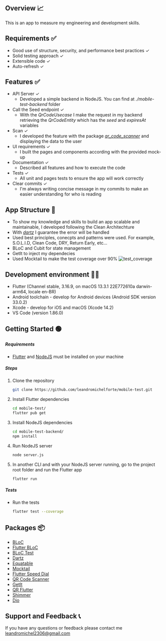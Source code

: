 ## Overview 📈
This is an app to measure my engineering and development skills.

## Requirements ✅
 - Good use of structure, security, and performance best practices ✓
 - Solid testing approach ✓
 - Extensible code ✓
 - Auto-refresh ✓

## Features ✅
- API Server ✓
    - Developed a simple backend in NodeJS. You can find at _./mobile-test-backend_ folder
- Call the Seed endpoint ✓
    - With the _QrCodeUsecase_ I make the request in my backend retrieving the _QrCodeEntity_ which has the _seed_ and _expiresAt_ variables
 - Scan ✓
    - I developed the feature with the package *[qr_code_scanner](https://pub.dev/packages/qr_code_scanner)* and displaying the data to the user
 - UI requirements ✓
    - I built the pages and components according with the provided mock-up
 - Documentation ✓
    - Described all features and how to execute the code
 - Tests ✓
    - All unit and pages tests to ensure the app will work correctly
 - Clear commits ✓
    - I'm always writing concise message in my commits to make an easier understanding for who is reading

## App Structure 📱
- To show my knowledge and skills to build an app scalable and maintainable, I developed following the Clean Architechture
- With *[dartz](https://pub.dev/packages/dartz)* I guarantee the error will be handled
- Used best principles, conecpts and patterns were used. For example, S.O.L.I.D, Clean Code, DRY, Return Early, etc...
- BLoC and Cubit for state management
- GetIt to inject my dependecies
- Used Mocktail to make the test coverage over 90%
![test_coverage](https://i.ibb.co/TcgpShC/Screenshot-2024-02-02-at-23-38-44.png)

## Development environment 👨‍💻
- Flutter (Channel stable, 3.16.9, on macOS 13.3.1 22E772610a darwin-arm64, locale en-BR)
- Android toolchain - develop for Android devices (Android SDK version 33.0.2)
- Xcode - develop for iOS and macOS (Xcode 14.2)
- VS Code (version 1.86.0)

## Getting Started 🟢
##### Requirements
- [Flutter](https://flutter.dev/docs/get-started/install) and [NodeJS](https://nodejs.org/en) must be installed on your machine
##### Steps
1. Clone the repository
    ```bash
    git clone https://github.com/leandromichelforte/mobile-test.git
    ```
2. Install Flutter dependencies
    ```bash
    cd mobile-test/
    flutter pub get
    ```
3. Install NodeJS dependencies
    ```bash
    cd mobile-test-backend/
    npm install
    ```
4. Run NodeJS server
    ```bash
    node server.js
    ```
5. In another CLI and with your NodeJS server running, go to the project root folder and run the Flutter app
    ```bash
    flutter run
    ```
##### Tests
- Run the tests
    ```bash
    flutter test --coverage
    ```

## Packages 📦
- [BLoC](https://pub.dev/packages/bloc)
- [Flutter BLoC](https://pub.dev/packages/flutter_bloc)
- [BLoC Test](https://pub.dev/packages/bloc_test)
- [Dartz](https://pub.dev/packages/dartz)
- [Equatable](https://pub.dev/packages/equatable)
- [Mocktail](https://pub.dev/packages/mocktail)
- [Flutter Speed Dial](https://pub.dev/packages/flutter_speed_dial)
- [QR Code Scanner](https://pub.dev/packages/qr_code_scanner)
- [GetIt](https://pub.dev/packages/get_it)
- [QR Flutter](https://pub.dev/packages/qr_flutter)
- [Shimmer](https://pub.dev/packages/shimmer)
- [Dio](https://pub.dev/packages/dio)

## Support and Feedback 📞
If you have any questions or feedback please contact me [leandromichel2306@gmail.com](mailto:leandromichel2306@gmail.com)
